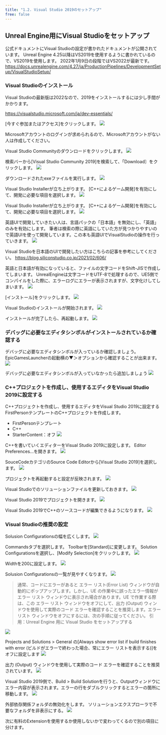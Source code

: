 ```yaml
---
title: "1.2. Visual Studio 2019のセットアップ"
free: false
---
```


## Unreal Engine用にVisual Studioをセットアップ
公式ドキュメントにVisual Studioの設定が書かれたドキュメントが公開されています。
Unreal Engine 4.25以降はVS2019を使用するように書かれているので、VS2019を使用します。
2022年1月9日の段階ではVS2022が最新です。
https://docs.unrealengine.com/4.27/ja/ProductionPipelines/DevelopmentSetup/VisualStudioSetup/

### Visual Studioのインストール
Visual Studioの最新版は2022なので、2019をインストールするには少し手間がかかります。

https://visualstudio.microsoft.com/ja/dev-essentials/

[今すぐ参加またはアクセス]をクリックします。
![](https://storage.googleapis.com/zenn-user-upload/f9adbfe566ec-20220109.png)

Microsoftアカウントのログインが求められるので、Microsoftアカウントがない人は作成してください。

Visual Studio Communityのダウンロードをクリックします。
![](https://storage.googleapis.com/zenn-user-upload/554566f9f854-20220109.png)

検索バーから[Visual Studio Community 2019]を検索して、「Download〙をクリックします。
![](https://storage.googleapis.com/zenn-user-upload/4027bdde2be3-20220109.png)

ダウンロードされたexeファイルを実行します。
![](https://storage.googleapis.com/zenn-user-upload/e7e70f36fca1-20220109.png)

Visual Studio Installerが立ち上がります。
[C++によるゲーム開発]を有効にして、開発に必要な項目を選択します。
![](https://storage.googleapis.com/zenn-user-upload/c4c6302f2b1e-20220109.png)


Visual Studio Installerが立ち上がります。
[C++によるゲーム開発]を有効にして、開発に必要な項目を選択します。
![](https://storage.googleapis.com/zenn-user-upload/43b6d23c3440-20220109.png)

英語UIで開発していきたい人は、言語パックの「日本語」を無効にし、「英語」のみを有効にします。
筆者は検索の際に英語にしていた方が見つかりやすいので英語UIを使って開発しています。この本も英語UIでVisualStudioの操作を行っていきます。
![](https://storage.googleapis.com/zenn-user-upload/c2109f3e1a72-20220109.png)

Visual Studioを日本語のUIで開発したい方はこちらの記事を参考にしてください。
https://blog.siliconstudio.co.jp/2021/02/606/

英語と日本語が有効になっていると、ファイルの文字コードをShift-JISで作成してしまいます。
UnrealEngineは文字コードをUTF-8で処理するので、UE5側でコンパイルをした際に、エラーログにエラーが表示されますが、文字化けしてしまいます。
![](https://storage.googleapis.com/zenn-user-upload/81ce90f52e63-20220109.png)

[インストール]をクリックします。
![](https://storage.googleapis.com/zenn-user-upload/6511bfc9c6bd-20220109.png)

Visual Studioのインストールが開始されます。
![](https://storage.googleapis.com/zenn-user-upload/6f5f1c2214f2-20220109.png)

インストールが完了したら、再起動します。
![](https://storage.googleapis.com/zenn-user-upload/d3f3618d2b2b-20220109.png)

### デバッグに必要なエディタシンボルがインストールされているか確認する
デバッグに必要なエディタシンボルが入っているか確認しましょう。
EpicGamesLauncherの起動横の▼＞オプションから確認することが出来ます。
![](https://storage.googleapis.com/zenn-user-upload/d0f700672890-20220109.png)

デバッグに必要なエディタシンボルが入っていなかったら追加しましょう
![](https://storage.googleapis.com/zenn-user-upload/1b602710c3cf-20220109.png)

### C++プロジェクトを作成し、使用するエディタをVisual Studio 2019に設定する
C++プロジェクトを作成し、使用するエディタをVisual Studio 2019に設定する
FirstPersonテンプレートのC++プロジェクトを作成します。

- FirstPersonテンプレート
- C++
- StarterContent：オフ
![](https://storage.googleapis.com/zenn-user-upload/d5045357413a-20220109.png)

C++を書いていくエディターをVisual Studio 2019に設定します。
Editor Preferences...を開きます。
![](https://storage.googleapis.com/zenn-user-upload/8ebfecafcf8a-20220109.png)

SouceCodeカテゴリのSource Code Editorから[Visual Studio 2019]を選択します。
![](https://storage.googleapis.com/zenn-user-upload/29d4270cc1c9-20220109.png)


プロジェクトを再起動すると設定が反映されます。
![](https://storage.googleapis.com/zenn-user-upload/f8b41e7ffd2f-20220109.png)

Visual Studioでのソリューションファイルを更新しておきます。
![](https://storage.googleapis.com/zenn-user-upload/37699f524d94-20220109.png)

Visual Studio 2019でプロジェクトを開きます。
![](https://storage.googleapis.com/zenn-user-upload/f99e832c2da6-20220109.png)

Visual Studio 2019でC++のソースコードが編集できるようになります。
![](https://storage.googleapis.com/zenn-user-upload/995bb14db6cf-20220109.png)

### Visual Studioの推奨の設定

Solusion Configurationsの幅を広くします。
![](https://storage.googleapis.com/zenn-user-upload/866d344132a8-20220109.png)

Commandsタブを選択します。
Toolbarを[Standard]に変更します。
Solution Configurationsを選択し、[Modify Selection]をクリックします。
![](https://storage.googleapis.com/zenn-user-upload/0dae0f9fa21e-20220109.png)

Widthを200に設定します。
![](https://storage.googleapis.com/zenn-user-upload/392a757c3745-20220109.png)

Solusion Configurationsの一覧が見やすくなります。
![](https://storage.googleapis.com/zenn-user-upload/2220fba9348f-20220109.png)

> 通常、コードにエラーがあると エラー リスト(Error List) ウィンドウが自動的にポップアップします。しかし、UE の作業中に誤ったエラー情報が エラー リスト ウィンドウに表示され場合があります。UE で作業する際は、この エラー リスト ウィンドウをオフにして、出力 (Output) ウィンドウを使用して実際のコード エラーを確認することを推奨します。エラー リスト ウィンドウをオフにするには、次の手順に従ってください。
引用：Unreal Engine 用に Visual Studio をセットアップする

![](https://storage.googleapis.com/zenn-user-upload/a1372560fc8d-20220109.png)

Projects and Solutions > General の[Always show error list if build finishes with error (ビルドがエラーで終わった場合、常にエラー リストを表示する)]をオフに設定します
![](https://storage.googleapis.com/zenn-user-upload/f8f9311605e4-20220109.png)

出力 (Output) ウィンドウを使用して実際のコード エラーを確認することを推奨されています。
![](https://storage.googleapis.com/zenn-user-upload/791f9f0bba1e-20220109.png)

Visual Studio 2019側で、Build > Build Solutionを行うと、Outputウィンドウにエラー内容が表示されます。エラーの行をダブルクリックするとエラーの箇所に移動します。
![](https://storage.googleapis.com/zenn-user-upload/1eb2f13c8c73-20220109.png)

外部依存関係フォルダの無効化をします。
ソリューションエクスプローラで不要なフォルダを非表示にする。
![](https://storage.googleapis.com/zenn-user-upload/10b70f58a506-20220109.png)

次に有料のExtensionを使用するか使用しないかで変わってくるので別の項目に分けます。
